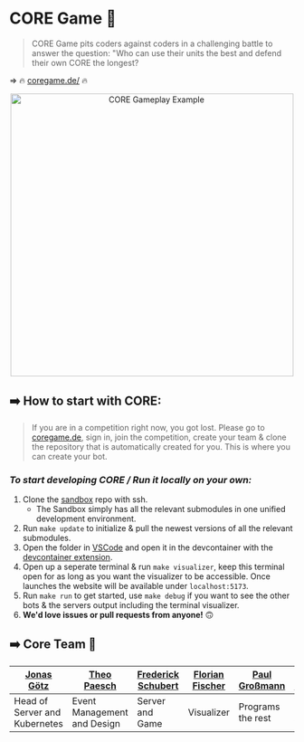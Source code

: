 # CORE Game 🚀

> CORE Game pits coders against coders in a challenging battle to answer the question: "Who can use their units the best and defend their own CORE the longest?

=> 🔥 [coregame.de/](https://coregame.de/) 🔥

<p align="center">
    <img
        src="https://github.com/42core-team/.github/blob/main/profile/gameplay_example.gif"
        alt="CORE Gameplay Example"
        width="500"
    />
</p>

## ➡️ How to start with CORE:

> If you are in a competition right now, you got lost. Please go to [coregame.de](https://coregame.de/), sign in, join the competition, create your team & clone the repository that is automatically created for you. This is where you can create your bot.

### _To start developing CORE / Run it locally on your own:_

1. Clone the [sandbox](https://github.com/42core-team/sandbox) repo with ssh.
   - The Sandbox simply has all the relevant submodules in one unified development environment.
2. Run `make update` to initialize & pull the newest versions of all the relevant submodules.
3. Open the folder in [VSCode](https://code.visualstudio.com/) and open it in the devcontainer with the [devcontainer extension](https://marketplace.visualstudio.com/items?itemName=ms-vscode-remote.remote-containers).
4. Open up a seperate terminal & run `make visualizer`, keep this terminal open for as long as you want the visualizer to be accessible. Once launches the website will be available under `localhost:5173`.
5. Run `make run` to get started, use `make debug` if you want to see the other bots & the servers output including the terminal visualizer.
6. __We'd love issues or pull requests from anyone!__ 🙃

## ➡️ Core Team 🫶

| [Jonas Götz](https://github.com/JonasGoetz01) | [Theo Paesch](https://github.com/TheoPaesch) | [Frederick Schubert](https://github.com/FreddyMSchubert) | [Florian Fischer](https://github.com/flomero) | [Paul Großmann](https://github.com/PaulicStudios) | [Jonas Kauker](https://github.com/Reptudn)  | [Anakin Pregitzer](https://github.com/4n4k1n) | [Christopher Uhlig](https://github.com/cuhlig42) | [Emil Ebert](https://github.com/Peu77) | [Konrad Mühlbauer](https://github.com/Komu211) | [Johannes Moritz](https://github.com/jojomo96) |
| ----------------------------- | --------------------------- |---------------- | ---------  | ----------------- | -------------- | ------------ | ----------------- | ------- | ------- | ---------------------- |
| Head of Server and Kubernetes | Event Management and Design | Server and Game | Visualizer | Programs the rest | Wiki and Video | Head of Rush | Head of Balancing | Website | Website | Head of money spending |
